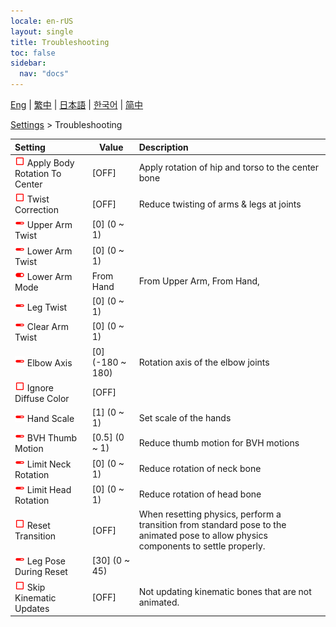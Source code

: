 ```yaml
---
locale: en-rUS
layout: single
title: Troubleshooting
toc: false
sidebar:
  nav: "docs"
---
```

[Eng](/dancexr/menu/2025.4/actor/troubleshooting) | [繁中](/tw/dancexr/menu/2025.4/actor/troubleshooting) | [日本語](/jp/dancexr/menu/2025.4/actor/troubleshooting) | [한국어](/kr/dancexr/menu/2025.4/actor/troubleshooting) | [简中](/zh/dancexr/menu/2025.4/actor/troubleshooting)

[Settings](../menu#Settings) > Troubleshooting



| Setting | Value | Description |
| :--- | --- | :--- |
| <img src="/images/icon/ic_check_off.png" alt="check off icon"/> Apply Body Rotation To Center</nobr>| [OFF] | Apply rotation of hip and torso to the center bone
| <img src="/images/icon/ic_check_off.png" alt="check off icon"/> Twist Correction</nobr>| [OFF] | Reduce twisting of arms & legs at joints
| <img src="/images/icon/ic_slider.png" alt="slider icon"/> Upper Arm Twist</nobr>| [0] (0 ~ 1) | 
| <img src="/images/icon/ic_slider.png" alt="slider icon"/> Lower Arm Twist</nobr>| [0] (0 ~ 1) | 
| <img src="/images/icon/ic_toggle_on.png" alt="toggle on icon"/> Lower Arm Mode</nobr>| From Hand | From Upper Arm, From Hand, 
| <img src="/images/icon/ic_slider.png" alt="slider icon"/> Leg Twist</nobr>| [0] (0 ~ 1) | 
| <img src="/images/icon/ic_slider.png" alt="slider icon"/> Clear Arm Twist</nobr>| [0] (0 ~ 1) | 
| <img src="/images/icon/ic_slider.png" alt="slider icon"/> Elbow Axis</nobr>| [0] (-180 ~ 180) | Rotation axis of the elbow joints
| <img src="/images/icon/ic_check_off.png" alt="check off icon"/> Ignore Diffuse Color</nobr>| [OFF] | 
| <img src="/images/icon/ic_slider.png" alt="slider icon"/> Hand Scale</nobr>| [1] (0 ~ 1) | Set scale of the hands
| <img src="/images/icon/ic_slider.png" alt="slider icon"/> BVH Thumb Motion</nobr>| [0.5] (0 ~ 1) | Reduce thumb motion for BVH motions
| <img src="/images/icon/ic_slider.png" alt="slider icon"/> Limit Neck Rotation</nobr>| [0] (0 ~ 1) | Reduce rotation of neck bone
| <img src="/images/icon/ic_slider.png" alt="slider icon"/> Limit Head Rotation</nobr>| [0] (0 ~ 1) | Reduce rotation of head bone
| <img src="/images/icon/ic_check_off.png" alt="check off icon"/> Reset Transition</nobr>| [OFF] | When resetting physics, perform a transition from standard pose to the animated pose to allow physics components to settle properly.
| <img src="/images/icon/ic_slider.png" alt="slider icon"/> Leg Pose During Reset</nobr>| [30] (0 ~ 45) | 
| <img src="/images/icon/ic_check_off.png" alt="check off icon"/> Skip Kinematic Updates</nobr>| [OFF] | Not updating kinematic bones that are not animated.

